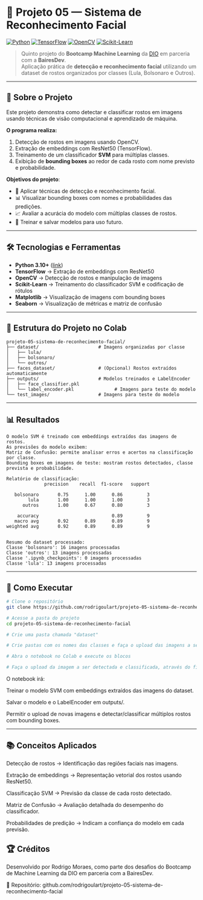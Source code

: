 # 🎯 Projeto 05 — Sistema de Reconhecimento Facial  

[![Python](https://img.shields.io/badge/Python-3.10+-blue?logo=python)](https://www.python.org/)  [![TensorFlow](https://img.shields.io/badge/TensorFlow-DeepLearning-orange?logo=tensorflow)](https://www.tensorflow.org/)  [![OpenCV](https://img.shields.io/badge/OpenCV-VisãoVerde-green?logo=opencv)](https://opencv.org/)  [![Scikit-Learn](https://img.shields.io/badge/Scikit--Learn-Modelagem-lightgrey?logo=python)](https://scikit-learn.org/stable/)  

> Quinto projeto do **Bootcamp Machine Learning** da [DIO](https://www.dio.me/) em parceria com a **BairesDev**.  
> Aplicação prática de **detecção e reconhecimento facial** utilizando um dataset de rostos organizados por classes (Lula, Bolsonaro e Outros).  

---

## 📌 Sobre o Projeto  

Este projeto demonstra como detectar e classificar rostos em imagens usando técnicas de visão computacional e aprendizado de máquina.  

**O programa realiza:**  

1. Detecção de rostos em imagens usando OpenCV.  
2. Extração de embeddings com ResNet50 (TensorFlow).  
3. Treinamento de um classificador **SVM** para múltiplas classes.  
4. Exibição de **bounding boxes** ao redor de cada rosto com nome previsto e probabilidade.  

**Objetivos do projeto**:  
- 🧮 Aplicar técnicas de detecção e reconhecimento facial.  
- 📊 Visualizar bounding boxes com nomes e probabilidades das predições.  
- 📈 Avaliar a acurácia do modelo com múltiplas classes de rostos.  
- 💾 Treinar e salvar modelos para uso futuro.  

---

## **🛠️ Tecnologias e Ferramentas**  

- **Python 3.10+** ([link](https://www.python.org/))  
- **TensorFlow** → Extração de embeddings com ResNet50  
- **OpenCV** → Detecção de rostos e manipulação de imagens  
- **Scikit-Learn** → Treinamento do classificador SVM e codificação de rótulos  
- **Matplotlib** → Visualização de imagens com bounding boxes  
- **Seaborn** → Visualização de métricas e matriz de confusão  

---

## **📂 Estrutura do Projeto no Colab**  

```text
projeto-05-sistema-de-reconhecimento-facial/
├── dataset/                      # Imagens organizadas por classe
│   ├── lula/
│   ├── bolsonaro/
│   └── outros/
├── faces_dataset/                # (Opcional) Rostos extraídos automaticamente
├── outputs/                      # Modelos treinados e LabelEncoder
│   ├── face_classifier.pkl
│   └── label_encoder.pkl               # Imagens para teste do modelo
└── test_images/                  # Imagens para teste do modelo
```

---

## 📊 Resultados
```text
O modelo SVM é treinado com embeddings extraídos das imagens de rostos.
As previsões do modelo exibem:
Matriz de Confusão: permite analisar erros e acertos na classificação por classe.
Bounding boxes em imagens de teste: mostram rostos detectados, classe prevista e probabilidade.

Relatório de classificação:  
              precision    recall  f1-score   support  

   bolsonaro       0.75      1.00      0.86         3  
        lula       1.00      1.00      1.00         3  
      outros       1.00      0.67      0.80         3  
  
    accuracy                           0.89         9  
   macro avg       0.92      0.89      0.89         9  
weighted avg       0.92      0.89      0.89         9  


Resumo do dataset processado:  
Classe 'bolsonaro': 16 imagens processadas  
Classe 'outros': 13 imagens processadas  
Classe '.ipynb_checkpoints': 0 imagens processadas  
Classe 'lula': 13 imagens processadas  
```

---

## 🚀 Como Executar

```bash
# Clone o repositório
git clone https://github.com/rodrigoulart/projeto-05-sistema-de-reconhecimento-facial.git

# Acesse a pasta do projeto
cd projeto-05-sistema-de-reconhecimento-facial

# Crie uma pasta chamada "dataset"

# Crie pastas com os nomes das classes e faça o upload das imagens a serem processadas, dentro de sua pasta correspondente(este exemplo) ou faça o upload das imegens rotulada diretamente na pasta "dataset"

# Abra o notebook no Colab e execute os blocos

# Faça o upload da imagem a ser detectada e classificada, através do file input que irá aparecer na última célula de código do notebook
```

O notebook irá:

Treinar o modelo SVM com embeddings extraídos das imagens do dataset.

Salvar o modelo e o LabelEncoder em outputs/.

Permitir o upload de novas imagens e detectar/classificar múltiplos rostos com bounding boxes.

---

## 📚 Conceitos Aplicados

Detecção de rostos → Identificação das regiões faciais nas imagens.

Extração de embeddings → Representação vetorial dos rostos usando ResNet50.

Classificação SVM → Previsão da classe de cada rosto detectado.

Matriz de Confusão → Avaliação detalhada do desempenho do classificador.

Probabilidades de predição → Indicam a confiança do modelo em cada previsão.

## 🏆 Créditos

Desenvolvido por Rodrigo Moraes, como parte dos desafios do Bootcamp de Machine Learning da DIO em parceria com a BairesDev.

📎 Repositório: github.com/rodrigoulart/projeto-05-sistema-de-reconhecimento-facial
